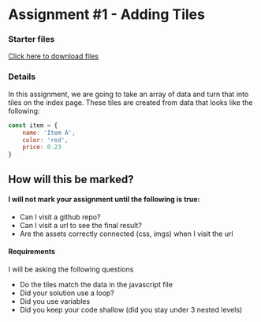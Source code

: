 # Assignment #1 - Adding Tiles

### Starter files
[Click here to download files](https://htmlbasicsresources.s3.amazonaws.com/js-assignment1.zip)


### Details

In this assignment, we are going to take an array of data and turn that into tiles on the index page.
These tiles are created from data that looks like the following:

```js
const item = {
    name: 'Item A',
    color: 'red',
    price: 0.23
}
```

## How will this be marked?

#### I will not mark your assignment until the following is true:

-   Can I visit a github repo?
-   Can I visit a url to see the final result?
- Are the assets correctly connected (css, imgs) when I visit the url

#### Requirements

I will be asking the following questions

-   Do the tiles match the data in the javascript file
-   Did your solution use a loop?
-   Did you use variables
-   Did you keep your code shallow (did you stay under 3 nested levels)


